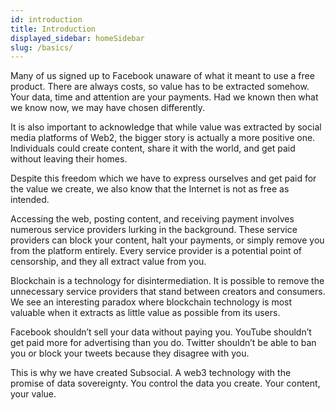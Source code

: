 ```yaml
---
id: introduction
title: Introduction
displayed_sidebar: homeSidebar
slug: /basics/
---
```


Many of us signed up to Facebook unaware of what it meant to use a free product. There are
always costs, so value has to be extracted somehow. Your data, time and attention are your payments. Had
we known then what we know now, we may have chosen differently.

It is also important to acknowledge that while value was extracted by social media platforms of
Web2, the bigger story is actually a more positive one. Individuals could create content, share
it with the world, and get paid without leaving their homes.

Despite this freedom which we have to express ourselves and get paid for the value we create,
we also know that the Internet is not as free as intended.

Accessing the web, posting content, and receiving payment involves numerous service
providers lurking in the background. These service providers can block your content, halt your
payments, or simply remove you from the platform entirely. Every service provider is a potential
point of censorship, and they all extract value from you.

Blockchain is a technology for disintermediation. It is possible to remove the unnecessary service
providers that stand between creators and consumers. We see an interesting paradox where
blockchain technology is most valuable when it extracts as little value as possible from its users.

Facebook shouldn’t sell your data without paying you. YouTube shouldn’t get paid more for
advertising than you do. Twitter shouldn’t be able to ban you or block your tweets because they
disagree with you.

This is why we have created Subsocial. A web3 technology with the promise of data
sovereignty. You control the data you create. Your content, your value.
